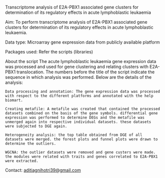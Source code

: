 Transcriptome analysis of E2A-PBX1 associated gene clusters for determination of its regulatory effects in acute lymphoblastic leukaemia

Aim: To perform transcriptome analysis of E2A-PBX1 associated gene clusters for determination of its regulatory effects in acute lymphoblastic leukaemia.

Data type: Microarray gene expression data from publicly available platform

Packages used: Refer the scripts (libraries)

About the script The acute lymphoblastic leukaemia gene expression data was processed and used for gene clustering and relating clusters with E2A-PBX1 translocation. The numbers before the title of the script indicate the sequence in which analysis was performed. Below are the details of the analysis:

    Data processing and annotation: The gene expression data was processed with respect to the different platforms and annotated with the help biomart.

    Creating metafile: A metafile was created that contained the processed datasets combined on the basis of the gene symbols. differential gene expression was performed to determine DEGs and the metafile was unmerged again into respective individual datasets. these datasets were subjected to DGE again.
    
    Heterogeneity analysis: the top table obtained from DGE of all datasets were merged. the forest plots and funnel plots were drawn to determine the outliers.
    
    WGCNA: the outlier datasets were removed and gene custers were made. the modules were related with traits and genes correlated to E2A-PBX1 were extracted.
    
   Contact: aditiagnihotri39@gmail.com
